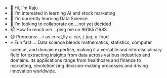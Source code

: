 - 👋 Hi, I’m Raju
- 👀 I’m interested in learning AI and stock marketing 
- 🌱 I’m currently learning Data Science
- 💞️ I’m looking to collaborate on....not yet decided
- 📫 How to reach me ...ping me on 9618571683
- 😄 Pronouns: ...r as in rat,lly  a-car, j-jug, u-food
- ⚡ Fun fact: ...Data science blends mathematics, statistics, computer science, and domain expertise, making it a versatile and interdisciplinary field for extracting insights from data across various industries and domains. Its applications range from healthcare and finance to marketing, revolutionizing decision-making processes and driving innovation worldwide.


<!---
RajuBairi129/RajuBairi129 is a ✨ special ✨ repository because its `README.md` (this file) appears on your GitHub profile.
You can click the Preview link to take a look at your changes.
--->

